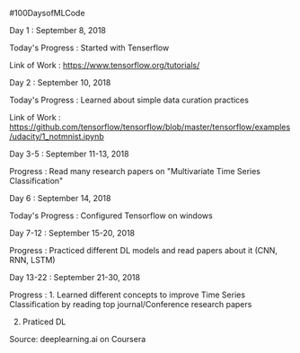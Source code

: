 #100DaysofMLCode

Day 1 : September 8, 2018

Today's Progress : Started with Tenserflow

Link of Work : https://www.tensorflow.org/tutorials/  

Day 2 : September 10, 2018

Today's Progress : Learned about simple data curation practices

Link of Work : https://github.com/tensorflow/tensorflow/blob/master/tensorflow/examples/udacity/1_notmnist.ipynb

Day 3-5 : September 11-13, 2018

Progress : Read many research papers on "Multivariate Time Series Classification"

Day 6 : September 14, 2018

Today's Progress : Configured Tensorflow on windows

Day 7-12 : September 15-20, 2018

Progress : Practiced different DL models and read papers about it (CNN, RNN, LSTM)

Day 13-22 : September 21-30, 2018

Progress : 1. Learned different concepts to improve Time Series Classification by reading top journal/Conference research papers

2. Praticed DL

Source: deeplearning.ai on Coursera
